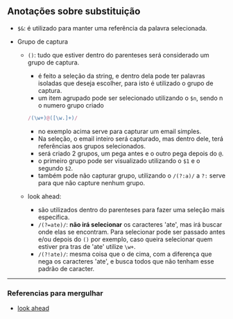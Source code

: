 ## Anotações sobre substituição

- `$&`: é utilizado para manter uma referência da palavra selecionada.

- Grupo de captura
  - `()`: tudo que estiver dentro do parenteses será considerado um grupo de captura.
    - é feito a seleção da string, e dentro dela pode ter palavras isoladas que deseja escolher, para isto é utilizado o grupo de captura.
    - um item agrupado pode ser selecionado utilizando o `$n`, sendo n o numero grupo criado
    ```JavaScript
    /(\w+)@([\w.]+)/ 
    ```
      - no exemplo acima serve para capturar um email simples.
      - Na seleção, o email inteiro será capturado, mas dentro dele, terá referências aos grupos selecionados.
      - será criado 2 grupos, um pega antes e o outro pega depois do `@`.
      - o primeiro grupo pode ser visualizado utilizando o `$1` e o segundo `$2`.
    - também pode não capturar grupo, utilizando o `/(?:a)/` a `?:` serve para que não capture nenhum grupo.

  - look ahead:
    - são utilizados dentro do parenteses para fazer uma seleção mais específica.
    - `/(?=ate)/`: **não irá selecionar** os caracteres 'ate', mas irá buscar onde elas se encontram. Para selecionar pode ser passado antes e/ou depois do `()` por exemplo, caso queira selecionar quem estiver pra tras de 'ate' utilize `\w+`.
    - `/(?!ate)/`: mesma coisa que o de cima, com a diferença que nega os caracteres 'ate', e busca todos que não tenham esse padrão de caracter.

--- 

### Referencias para mergulhar

- [look ahead](https://javascript.info/regexp-lookahead-lookbehind)